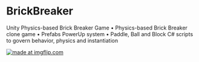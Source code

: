 # BrickBreaker
Unity Physics-based Brick Breaker Game
•	Physics-based Brick Breaker clone game
•	Prefabs PowerUp system
•	Paddle, Ball and Block C# scripts to govern behavior, physics and instantiation


<a href="https://imgflip.com/gif/3obmxj"><img src="https://i.imgflip.com/3obmxj.gif" title="made at imgflip.com"/></a>
